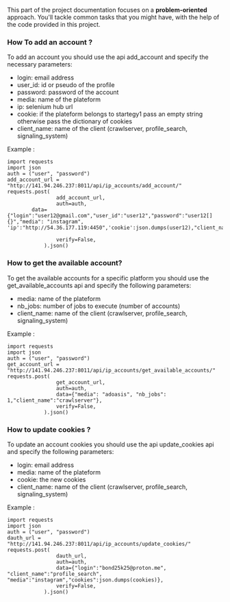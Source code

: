 This part of the project documentation focuses on a
**problem-oriented** approach. You'll tackle common
tasks that you might have, with the help of the code
provided in this project.

### **How To add an account ?**
To add an account you should use the api add_account and specify the necessary parameters:

* login: email address
* user_id: id or pseudo of the profile
* password: password of the account
* media: name of the plateform
* ip: selenium hub url
* cookie: if the plateform belongs to startegy1 pass an empty string otherwise pass the dictionary of cookies
* client_name: name of the client (crawlserver, profile_search, signaling_system) 

Example : 

    import requests
    import json
    auth = ("user", "password")
    add_account_url = "http://141.94.246.237:8011/api/ip_accounts/add_account/"
    requests.post(
                    add_account_url,
                    auth=auth,
            data={"login":"user12@gmail.com","user_id":"user12","password":"user12[]{}","media": "instagram", 'ip':"http://54.36.177.119:4450",'cookie':json.dumps(user12),"client_name":"crawlserver"},

                    verify=False,
                ).json()



### **How to get the available account?**
To get the available accounts for a specific platform you should use the get_available_accounts api and specify the following parameters:

* media: name of the plateform
* nb_jobs: number of jobs to execute (number of accounts)
* client_name: name of the client (crawlserver, profile_search, signaling_system) 

Example : 

    import requests
    import json
    auth = ("user", "password")
    get_account_url = "http://141.94.246.237:8011/api/ip_accounts/get_available_accounts/"
    requests.post(
                    get_account_url,
                    auth=auth,
                    data={"media": "adoasis", "nb_jobs": 1,"client_name":"crawlserver"},
                    verify=False,
                ).json()


### **How to update cookies ?**
To update an account cookies you should use the api update_cookies api and specify the following parameters:

* login: email address
* media: name of the plateform
* cookie: the new cookies
* client_name: name of the client (crawlserver, profile_search, signaling_system) 

Example : 

    import requests
    import json
    auth = ("user", "password")
    dauth_url = "http://141.94.246.237:8011/api/ip_accounts/update_cookies/"
    requests.post(
                    dauth_url,
                    auth=auth,
                    data={"login":"bond25k25@proton.me", "client_name":"profile_search", "media":"instagram","cookies":json.dumps(cookies)},
                    verify=False,
                ).json()
